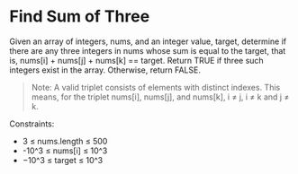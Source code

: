# Find Sum of Three

Given an array of integers, nums, and an integer value, target, determine if there are any three integers in nums whose
sum is equal to the target, that is, nums[i] + nums[j] + nums[k] == target. Return TRUE if three such integers exist in
the array. Otherwise, return FALSE.

> Note: A valid triplet consists of elements with distinct indexes. This means, for the triplet nums[i], nums[j], and
> nums[k], i ≠ j, i ≠ k and j ≠ k.

Constraints:
- 3 ≤ nums.length ≤ 500
- -10^3 ≤ nums[i] ≤ 10^3
- −10^3 ≤ target ≤ 10^3
